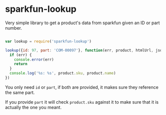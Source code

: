 # sparkfun-lookup

Very simple library to get a product's data from sparkfun given an ID or part number.

```javascript

var lookup = require('sparkfun-lookup')

lookup({id: 97, part: 'COM-00097'}, function(err, product, htmlUrl, jsonUrl) {
  if (err) {
    console.error(err)
    return
  }
  console.log('%s: %s', product.sku, product.name)
})
```

You only need `id` or `part`, if both are provided, it makes sure they reference the same part.

If you provide `part` it will check `product.sku` against it to make sure that it is actually the one you meant.